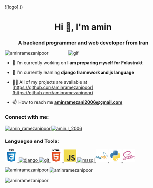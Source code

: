 ![logo].()
<h1 align="center">Hi 👋, I'm amin</h1>
<h3 align="center">A backend programmer and web developer from Iran</h3>

<img align="right" alt="gif" width="300" src="https://cdn.dribbble.com/users/1894420/screenshots/14032021/programming_01.gif">

<p align="left"> <img src="https://komarev.com/ghpvc/?username=aminramezanipoor&label=Profile%20views&color=0e75b6&style=flat" alt="aminramezanipoor" /> </p>

- 🔭 I’m currently working on **I am preparing myself for Folastrakt**

- 🌱 I’m currently learning **django framework and js language**

- 👨‍💻 All of my projects are available at [https://github.com/aminramezanipoor](https://github.com/aminramezanipoor)

- 📫 How to reach me **aminramezani2006@gmail.com**

<h3 align="left">Connect with me:</h3>
<p align="left">
<a href="https://linkedin.com/in/amin_ramezanipoor" target="blank"><img align="center" src="https://raw.githubusercontent.com/rahuldkjain/github-profile-readme-generator/master/src/images/icons/Social/linked-in-alt.svg" alt="amin_ramezanipoor" height="30" width="40" /></a>
<a href="https://instagram.com/amin.r_2006" target="blank"><img align="center" src="https://raw.githubusercontent.com/rahuldkjain/github-profile-readme-generator/master/src/images/icons/Social/instagram.svg" alt="amin.r_2006" height="30" width="40" /></a>
</p>

<h3 align="left">Languages and Tools:</h3>
<p align="left"> <a href="https://www.w3schools.com/css/" target="_blank" rel="noreferrer"> <img src="https://raw.githubusercontent.com/devicons/devicon/master/icons/css3/css3-original-wordmark.svg" alt="css3" width="40" height="40"/> </a> <a href="https://www.djangoproject.com/" target="_blank" rel="noreferrer"> <img src="https://cdn.worldvectorlogo.com/logos/django.svg" alt="django" width="40" height="40"/> </a> <a href="https://git-scm.com/" target="_blank" rel="noreferrer"> <img src="https://www.vectorlogo.zone/logos/git-scm/git-scm-icon.svg" alt="git" width="40" height="40"/> </a> <a href="https://www.w3.org/html/" target="_blank" rel="noreferrer"> <img src="https://raw.githubusercontent.com/devicons/devicon/master/icons/html5/html5-original-wordmark.svg" alt="html5" width="40" height="40"/> </a> <a href="https://developer.mozilla.org/en-US/docs/Web/JavaScript" target="_blank" rel="noreferrer"> <img src="https://raw.githubusercontent.com/devicons/devicon/master/icons/javascript/javascript-original.svg" alt="javascript" width="40" height="40"/> </a> <a href="https://www.microsoft.com/en-us/sql-server" target="_blank" rel="noreferrer"> <img src="https://www.svgrepo.com/show/303229/microsoft-sql-server-logo.svg" alt="mssql" width="40" height="40"/> </a> <a href="https://www.mysql.com/" target="_blank" rel="noreferrer"> <img src="https://raw.githubusercontent.com/devicons/devicon/master/icons/mysql/mysql-original-wordmark.svg" alt="mysql" width="40" height="40"/> </a> <a href="https://www.python.org" target="_blank" rel="noreferrer"> <img src="https://raw.githubusercontent.com/devicons/devicon/master/icons/python/python-original.svg" alt="python" width="40" height="40"/> </a> <a href="https://sass-lang.com" target="_blank" rel="noreferrer"> <img src="https://raw.githubusercontent.com/devicons/devicon/master/icons/sass/sass-original.svg" alt="sass" width="40" height="40"/> </a> </p>

<p><img align="left" src="https://github-readme-stats.vercel.app/api/top-langs?username=aminramezanipoor&show_icons=true&locale=en&layout=compact" alt="aminramezanipoor" /></p>

<p>&nbsp;<img align="center" src="https://github-readme-stats.vercel.app/api?username=aminramezanipoor&show_icons=true&locale=en" alt="aminramezanipoor" /></p>

<p><img align="center" src="https://github-readme-streak-stats.herokuapp.com/?user=aminramezanipoor&" alt="aminramezanipoor" /></p>
